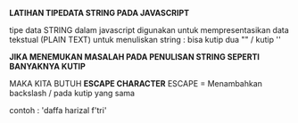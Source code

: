 **LATIHAN TIPEDATA STRING PADA JAVASCRIPT**

tipe data STRING dalam javascript digunakan untuk mempresentasikan data tekstual (PLAIN TEXT)
untuk menuliskan string : bisa kutip dua "" / kutip ''

**JIKA MENEMUKAN MASALAH PADA PENULISAN STRING SEPERTI BANYAKNYA KUTIP**

MAKA KITA BUTUH **ESCAPE CHARACTER**
ESCAPE = Menambahkan backslash / pada kutip yang sama

contoh : 'daffa harizal f\'tri'
